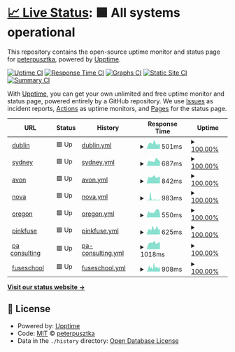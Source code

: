 # [📈 Live Status](https://upptime.fuse.pink): <!--live status--> **🟩 All systems operational**

This repository contains the open-source uptime monitor and status page for [peterpusztka](https://upptime.fuse.pink), powered by [Upptime](https://github.com/upptime/upptime).

[![Uptime CI](https://github.com/koj-co/upptime/workflows/Uptime%20CI/badge.svg)](https://github.com/koj-co/upptime/actions?query=workflow%3A%22Uptime+CI%22)
[![Response Time CI](https://github.com/koj-co/upptime/workflows/Response%20Time%20CI/badge.svg)](https://github.com/koj-co/upptime/actions?query=workflow%3A%22Response+Time+CI%22)
[![Graphs CI](https://github.com/koj-co/upptime/workflows/Graphs%20CI/badge.svg)](https://github.com/koj-co/upptime/actions?query=workflow%3A%22Graphs+CI%22)
[![Static Site CI](https://github.com/koj-co/upptime/workflows/Static%20Site%20CI/badge.svg)](https://github.com/koj-co/upptime/actions?query=workflow%3A%22Static+Site+CI%22)
[![Summary CI](https://github.com/koj-co/upptime/workflows/Summary%20CI/badge.svg)](https://github.com/koj-co/upptime/actions?query=workflow%3A%22Summary+CI%22)

With [Upptime](https://upptime.js.org), you can get your own unlimited and free uptime monitor and status page, powered entirely by a GitHub repository. We use [Issues](https://github.com/peterpusztka/fuse-upptime/issues) as incident reports, [Actions](https://github.com/peterpusztka/fuse-upptime/actions) as uptime monitors, and [Pages](https://upptime.fuse.pink) for the status page.

<!--start: status pages-->
<!-- This summary is generated by Upptime (https://github.com/upptime/upptime) -->
<!-- Do not edit this manually, your changes will be overwritten -->
<!-- prettier-ignore -->
| URL | Status | History | Response Time | Uptime |
| --- | ------ | ------- | ------------- | ------ |
| <img alt="" src="https://favicons.githubusercontent.com/prodtest.fuseuniversal.com" height="13"> [dublin](https://prodtest.fuseuniversal.com) | 🟩 Up | [dublin.yml](https://github.com/Fuseit/fuse-upptime/commits/HEAD/history/dublin.yml) | <details><summary><img alt="Response time graph" src="./graphs/dublin/response-time-week.png" height="20"> 501ms</summary><br><a href="https://upptime.fuse.pink/history/dublin"><img alt="Response time 831" src="https://img.shields.io/endpoint?url=https%3A%2F%2Fraw.githubusercontent.com%2FFuseit%2Ffuse-upptime%2FHEAD%2Fapi%2Fdublin%2Fresponse-time.json"></a><br><a href="https://upptime.fuse.pink/history/dublin"><img alt="24-hour response time 515" src="https://img.shields.io/endpoint?url=https%3A%2F%2Fraw.githubusercontent.com%2FFuseit%2Ffuse-upptime%2FHEAD%2Fapi%2Fdublin%2Fresponse-time-day.json"></a><br><a href="https://upptime.fuse.pink/history/dublin"><img alt="7-day response time 501" src="https://img.shields.io/endpoint?url=https%3A%2F%2Fraw.githubusercontent.com%2FFuseit%2Ffuse-upptime%2FHEAD%2Fapi%2Fdublin%2Fresponse-time-week.json"></a><br><a href="https://upptime.fuse.pink/history/dublin"><img alt="30-day response time 471" src="https://img.shields.io/endpoint?url=https%3A%2F%2Fraw.githubusercontent.com%2FFuseit%2Ffuse-upptime%2FHEAD%2Fapi%2Fdublin%2Fresponse-time-month.json"></a><br><a href="https://upptime.fuse.pink/history/dublin"><img alt="1-year response time 856" src="https://img.shields.io/endpoint?url=https%3A%2F%2Fraw.githubusercontent.com%2FFuseit%2Ffuse-upptime%2FHEAD%2Fapi%2Fdublin%2Fresponse-time-year.json"></a></details> | <details><summary><a href="https://upptime.fuse.pink/history/dublin">100.00%</a></summary><a href="https://upptime.fuse.pink/history/dublin"><img alt="All-time uptime 99.99%" src="https://img.shields.io/endpoint?url=https%3A%2F%2Fraw.githubusercontent.com%2FFuseit%2Ffuse-upptime%2FHEAD%2Fapi%2Fdublin%2Fuptime.json"></a><br><a href="https://upptime.fuse.pink/history/dublin"><img alt="24-hour uptime 100.00%" src="https://img.shields.io/endpoint?url=https%3A%2F%2Fraw.githubusercontent.com%2FFuseit%2Ffuse-upptime%2FHEAD%2Fapi%2Fdublin%2Fuptime-day.json"></a><br><a href="https://upptime.fuse.pink/history/dublin"><img alt="7-day uptime 100.00%" src="https://img.shields.io/endpoint?url=https%3A%2F%2Fraw.githubusercontent.com%2FFuseit%2Ffuse-upptime%2FHEAD%2Fapi%2Fdublin%2Fuptime-week.json"></a><br><a href="https://upptime.fuse.pink/history/dublin"><img alt="30-day uptime 99.93%" src="https://img.shields.io/endpoint?url=https%3A%2F%2Fraw.githubusercontent.com%2FFuseit%2Ffuse-upptime%2FHEAD%2Fapi%2Fdublin%2Fuptime-month.json"></a><br><a href="https://upptime.fuse.pink/history/dublin"><img alt="1-year uptime 99.99%" src="https://img.shields.io/endpoint?url=https%3A%2F%2Fraw.githubusercontent.com%2FFuseit%2Ffuse-upptime%2FHEAD%2Fapi%2Fdublin%2Fuptime-year.json"></a></details>
| <img alt="" src="https://favicons.githubusercontent.com/prodtestau.fuseuniversal.com" height="13"> [sydney](https://prodtestau.fuseuniversal.com) | 🟩 Up | [sydney.yml](https://github.com/Fuseit/fuse-upptime/commits/HEAD/history/sydney.yml) | <details><summary><img alt="Response time graph" src="./graphs/sydney/response-time-week.png" height="20"> 687ms</summary><br><a href="https://upptime.fuse.pink/history/sydney"><img alt="Response time 1098" src="https://img.shields.io/endpoint?url=https%3A%2F%2Fraw.githubusercontent.com%2FFuseit%2Ffuse-upptime%2FHEAD%2Fapi%2Fsydney%2Fresponse-time.json"></a><br><a href="https://upptime.fuse.pink/history/sydney"><img alt="24-hour response time 555" src="https://img.shields.io/endpoint?url=https%3A%2F%2Fraw.githubusercontent.com%2FFuseit%2Ffuse-upptime%2FHEAD%2Fapi%2Fsydney%2Fresponse-time-day.json"></a><br><a href="https://upptime.fuse.pink/history/sydney"><img alt="7-day response time 687" src="https://img.shields.io/endpoint?url=https%3A%2F%2Fraw.githubusercontent.com%2FFuseit%2Ffuse-upptime%2FHEAD%2Fapi%2Fsydney%2Fresponse-time-week.json"></a><br><a href="https://upptime.fuse.pink/history/sydney"><img alt="30-day response time 794" src="https://img.shields.io/endpoint?url=https%3A%2F%2Fraw.githubusercontent.com%2FFuseit%2Ffuse-upptime%2FHEAD%2Fapi%2Fsydney%2Fresponse-time-month.json"></a><br><a href="https://upptime.fuse.pink/history/sydney"><img alt="1-year response time 1090" src="https://img.shields.io/endpoint?url=https%3A%2F%2Fraw.githubusercontent.com%2FFuseit%2Ffuse-upptime%2FHEAD%2Fapi%2Fsydney%2Fresponse-time-year.json"></a></details> | <details><summary><a href="https://upptime.fuse.pink/history/sydney">100.00%</a></summary><a href="https://upptime.fuse.pink/history/sydney"><img alt="All-time uptime 100.00%" src="https://img.shields.io/endpoint?url=https%3A%2F%2Fraw.githubusercontent.com%2FFuseit%2Ffuse-upptime%2FHEAD%2Fapi%2Fsydney%2Fuptime.json"></a><br><a href="https://upptime.fuse.pink/history/sydney"><img alt="24-hour uptime 100.00%" src="https://img.shields.io/endpoint?url=https%3A%2F%2Fraw.githubusercontent.com%2FFuseit%2Ffuse-upptime%2FHEAD%2Fapi%2Fsydney%2Fuptime-day.json"></a><br><a href="https://upptime.fuse.pink/history/sydney"><img alt="7-day uptime 100.00%" src="https://img.shields.io/endpoint?url=https%3A%2F%2Fraw.githubusercontent.com%2FFuseit%2Ffuse-upptime%2FHEAD%2Fapi%2Fsydney%2Fuptime-week.json"></a><br><a href="https://upptime.fuse.pink/history/sydney"><img alt="30-day uptime 100.00%" src="https://img.shields.io/endpoint?url=https%3A%2F%2Fraw.githubusercontent.com%2FFuseit%2Ffuse-upptime%2FHEAD%2Fapi%2Fsydney%2Fuptime-month.json"></a><br><a href="https://upptime.fuse.pink/history/sydney"><img alt="1-year uptime 100.00%" src="https://img.shields.io/endpoint?url=https%3A%2F%2Fraw.githubusercontent.com%2FFuseit%2Ffuse-upptime%2FHEAD%2Fapi%2Fsydney%2Fuptime-year.json"></a></details>
| <img alt="" src="https://favicons.githubusercontent.com/prodtest-avon.fuseuniversal.com" height="13"> [avon](https://prodtest-avon.fuseuniversal.com) | 🟩 Up | [avon.yml](https://github.com/Fuseit/fuse-upptime/commits/HEAD/history/avon.yml) | <details><summary><img alt="Response time graph" src="./graphs/avon/response-time-week.png" height="20"> 842ms</summary><br><a href="https://upptime.fuse.pink/history/avon"><img alt="Response time 760" src="https://img.shields.io/endpoint?url=https%3A%2F%2Fraw.githubusercontent.com%2FFuseit%2Ffuse-upptime%2FHEAD%2Fapi%2Favon%2Fresponse-time.json"></a><br><a href="https://upptime.fuse.pink/history/avon"><img alt="24-hour response time 735" src="https://img.shields.io/endpoint?url=https%3A%2F%2Fraw.githubusercontent.com%2FFuseit%2Ffuse-upptime%2FHEAD%2Fapi%2Favon%2Fresponse-time-day.json"></a><br><a href="https://upptime.fuse.pink/history/avon"><img alt="7-day response time 842" src="https://img.shields.io/endpoint?url=https%3A%2F%2Fraw.githubusercontent.com%2FFuseit%2Ffuse-upptime%2FHEAD%2Fapi%2Favon%2Fresponse-time-week.json"></a><br><a href="https://upptime.fuse.pink/history/avon"><img alt="30-day response time 734" src="https://img.shields.io/endpoint?url=https%3A%2F%2Fraw.githubusercontent.com%2FFuseit%2Ffuse-upptime%2FHEAD%2Fapi%2Favon%2Fresponse-time-month.json"></a><br><a href="https://upptime.fuse.pink/history/avon"><img alt="1-year response time 773" src="https://img.shields.io/endpoint?url=https%3A%2F%2Fraw.githubusercontent.com%2FFuseit%2Ffuse-upptime%2FHEAD%2Fapi%2Favon%2Fresponse-time-year.json"></a></details> | <details><summary><a href="https://upptime.fuse.pink/history/avon">100.00%</a></summary><a href="https://upptime.fuse.pink/history/avon"><img alt="All-time uptime 100.00%" src="https://img.shields.io/endpoint?url=https%3A%2F%2Fraw.githubusercontent.com%2FFuseit%2Ffuse-upptime%2FHEAD%2Fapi%2Favon%2Fuptime.json"></a><br><a href="https://upptime.fuse.pink/history/avon"><img alt="24-hour uptime 100.00%" src="https://img.shields.io/endpoint?url=https%3A%2F%2Fraw.githubusercontent.com%2FFuseit%2Ffuse-upptime%2FHEAD%2Fapi%2Favon%2Fuptime-day.json"></a><br><a href="https://upptime.fuse.pink/history/avon"><img alt="7-day uptime 100.00%" src="https://img.shields.io/endpoint?url=https%3A%2F%2Fraw.githubusercontent.com%2FFuseit%2Ffuse-upptime%2FHEAD%2Fapi%2Favon%2Fuptime-week.json"></a><br><a href="https://upptime.fuse.pink/history/avon"><img alt="30-day uptime 100.00%" src="https://img.shields.io/endpoint?url=https%3A%2F%2Fraw.githubusercontent.com%2FFuseit%2Ffuse-upptime%2FHEAD%2Fapi%2Favon%2Fuptime-month.json"></a><br><a href="https://upptime.fuse.pink/history/avon"><img alt="1-year uptime 100.00%" src="https://img.shields.io/endpoint?url=https%3A%2F%2Fraw.githubusercontent.com%2FFuseit%2Ffuse-upptime%2FHEAD%2Fapi%2Favon%2Fuptime-year.json"></a></details>
| <img alt="" src="https://favicons.githubusercontent.com/fuse-nova-test.fuseuniversal.com" height="13"> [nova](https://fuse-nova-test.fuseuniversal.com) | 🟩 Up | [nova.yml](https://github.com/Fuseit/fuse-upptime/commits/HEAD/history/nova.yml) | <details><summary><img alt="Response time graph" src="./graphs/nova/response-time-week.png" height="20"> 983ms</summary><br><a href="https://upptime.fuse.pink/history/nova"><img alt="Response time 746" src="https://img.shields.io/endpoint?url=https%3A%2F%2Fraw.githubusercontent.com%2FFuseit%2Ffuse-upptime%2FHEAD%2Fapi%2Fnova%2Fresponse-time.json"></a><br><a href="https://upptime.fuse.pink/history/nova"><img alt="24-hour response time 401" src="https://img.shields.io/endpoint?url=https%3A%2F%2Fraw.githubusercontent.com%2FFuseit%2Ffuse-upptime%2FHEAD%2Fapi%2Fnova%2Fresponse-time-day.json"></a><br><a href="https://upptime.fuse.pink/history/nova"><img alt="7-day response time 983" src="https://img.shields.io/endpoint?url=https%3A%2F%2Fraw.githubusercontent.com%2FFuseit%2Ffuse-upptime%2FHEAD%2Fapi%2Fnova%2Fresponse-time-week.json"></a><br><a href="https://upptime.fuse.pink/history/nova"><img alt="30-day response time 741" src="https://img.shields.io/endpoint?url=https%3A%2F%2Fraw.githubusercontent.com%2FFuseit%2Ffuse-upptime%2FHEAD%2Fapi%2Fnova%2Fresponse-time-month.json"></a><br><a href="https://upptime.fuse.pink/history/nova"><img alt="1-year response time 754" src="https://img.shields.io/endpoint?url=https%3A%2F%2Fraw.githubusercontent.com%2FFuseit%2Ffuse-upptime%2FHEAD%2Fapi%2Fnova%2Fresponse-time-year.json"></a></details> | <details><summary><a href="https://upptime.fuse.pink/history/nova">100.00%</a></summary><a href="https://upptime.fuse.pink/history/nova"><img alt="All-time uptime 100.00%" src="https://img.shields.io/endpoint?url=https%3A%2F%2Fraw.githubusercontent.com%2FFuseit%2Ffuse-upptime%2FHEAD%2Fapi%2Fnova%2Fuptime.json"></a><br><a href="https://upptime.fuse.pink/history/nova"><img alt="24-hour uptime 100.00%" src="https://img.shields.io/endpoint?url=https%3A%2F%2Fraw.githubusercontent.com%2FFuseit%2Ffuse-upptime%2FHEAD%2Fapi%2Fnova%2Fuptime-day.json"></a><br><a href="https://upptime.fuse.pink/history/nova"><img alt="7-day uptime 100.00%" src="https://img.shields.io/endpoint?url=https%3A%2F%2Fraw.githubusercontent.com%2FFuseit%2Ffuse-upptime%2FHEAD%2Fapi%2Fnova%2Fuptime-week.json"></a><br><a href="https://upptime.fuse.pink/history/nova"><img alt="30-day uptime 100.00%" src="https://img.shields.io/endpoint?url=https%3A%2F%2Fraw.githubusercontent.com%2FFuseit%2Ffuse-upptime%2FHEAD%2Fapi%2Fnova%2Fuptime-month.json"></a><br><a href="https://upptime.fuse.pink/history/nova"><img alt="1-year uptime 100.00%" src="https://img.shields.io/endpoint?url=https%3A%2F%2Fraw.githubusercontent.com%2FFuseit%2Ffuse-upptime%2FHEAD%2Fapi%2Fnova%2Fuptime-year.json"></a></details>
| <img alt="" src="https://favicons.githubusercontent.com/prodtest-oregon.fuseuniversal.com" height="13"> [oregon](https://prodtest-oregon.fuseuniversal.com) | 🟩 Up | [oregon.yml](https://github.com/Fuseit/fuse-upptime/commits/HEAD/history/oregon.yml) | <details><summary><img alt="Response time graph" src="./graphs/oregon/response-time-week.png" height="20"> 550ms</summary><br><a href="https://upptime.fuse.pink/history/oregon"><img alt="Response time 814" src="https://img.shields.io/endpoint?url=https%3A%2F%2Fraw.githubusercontent.com%2FFuseit%2Ffuse-upptime%2FHEAD%2Fapi%2Foregon%2Fresponse-time.json"></a><br><a href="https://upptime.fuse.pink/history/oregon"><img alt="24-hour response time 792" src="https://img.shields.io/endpoint?url=https%3A%2F%2Fraw.githubusercontent.com%2FFuseit%2Ffuse-upptime%2FHEAD%2Fapi%2Foregon%2Fresponse-time-day.json"></a><br><a href="https://upptime.fuse.pink/history/oregon"><img alt="7-day response time 550" src="https://img.shields.io/endpoint?url=https%3A%2F%2Fraw.githubusercontent.com%2FFuseit%2Ffuse-upptime%2FHEAD%2Fapi%2Foregon%2Fresponse-time-week.json"></a><br><a href="https://upptime.fuse.pink/history/oregon"><img alt="30-day response time 523" src="https://img.shields.io/endpoint?url=https%3A%2F%2Fraw.githubusercontent.com%2FFuseit%2Ffuse-upptime%2FHEAD%2Fapi%2Foregon%2Fresponse-time-month.json"></a><br><a href="https://upptime.fuse.pink/history/oregon"><img alt="1-year response time 830" src="https://img.shields.io/endpoint?url=https%3A%2F%2Fraw.githubusercontent.com%2FFuseit%2Ffuse-upptime%2FHEAD%2Fapi%2Foregon%2Fresponse-time-year.json"></a></details> | <details><summary><a href="https://upptime.fuse.pink/history/oregon">100.00%</a></summary><a href="https://upptime.fuse.pink/history/oregon"><img alt="All-time uptime 100.00%" src="https://img.shields.io/endpoint?url=https%3A%2F%2Fraw.githubusercontent.com%2FFuseit%2Ffuse-upptime%2FHEAD%2Fapi%2Foregon%2Fuptime.json"></a><br><a href="https://upptime.fuse.pink/history/oregon"><img alt="24-hour uptime 100.00%" src="https://img.shields.io/endpoint?url=https%3A%2F%2Fraw.githubusercontent.com%2FFuseit%2Ffuse-upptime%2FHEAD%2Fapi%2Foregon%2Fuptime-day.json"></a><br><a href="https://upptime.fuse.pink/history/oregon"><img alt="7-day uptime 100.00%" src="https://img.shields.io/endpoint?url=https%3A%2F%2Fraw.githubusercontent.com%2FFuseit%2Ffuse-upptime%2FHEAD%2Fapi%2Foregon%2Fuptime-week.json"></a><br><a href="https://upptime.fuse.pink/history/oregon"><img alt="30-day uptime 100.00%" src="https://img.shields.io/endpoint?url=https%3A%2F%2Fraw.githubusercontent.com%2FFuseit%2Ffuse-upptime%2FHEAD%2Fapi%2Foregon%2Fuptime-month.json"></a><br><a href="https://upptime.fuse.pink/history/oregon"><img alt="1-year uptime 100.00%" src="https://img.shields.io/endpoint?url=https%3A%2F%2Fraw.githubusercontent.com%2FFuseit%2Ffuse-upptime%2FHEAD%2Fapi%2Foregon%2Fuptime-year.json"></a></details>
| <img alt="" src="https://favicons.githubusercontent.com/fuse.fuseuniversal.com" height="13"> [pinkfuse](https://fuse.fuseuniversal.com) | 🟩 Up | [pinkfuse.yml](https://github.com/Fuseit/fuse-upptime/commits/HEAD/history/pinkfuse.yml) | <details><summary><img alt="Response time graph" src="./graphs/pinkfuse/response-time-week.png" height="20"> 625ms</summary><br><a href="https://upptime.fuse.pink/history/pinkfuse"><img alt="Response time 731" src="https://img.shields.io/endpoint?url=https%3A%2F%2Fraw.githubusercontent.com%2FFuseit%2Ffuse-upptime%2FHEAD%2Fapi%2Fpinkfuse%2Fresponse-time.json"></a><br><a href="https://upptime.fuse.pink/history/pinkfuse"><img alt="24-hour response time 482" src="https://img.shields.io/endpoint?url=https%3A%2F%2Fraw.githubusercontent.com%2FFuseit%2Ffuse-upptime%2FHEAD%2Fapi%2Fpinkfuse%2Fresponse-time-day.json"></a><br><a href="https://upptime.fuse.pink/history/pinkfuse"><img alt="7-day response time 625" src="https://img.shields.io/endpoint?url=https%3A%2F%2Fraw.githubusercontent.com%2FFuseit%2Ffuse-upptime%2FHEAD%2Fapi%2Fpinkfuse%2Fresponse-time-week.json"></a><br><a href="https://upptime.fuse.pink/history/pinkfuse"><img alt="30-day response time 546" src="https://img.shields.io/endpoint?url=https%3A%2F%2Fraw.githubusercontent.com%2FFuseit%2Ffuse-upptime%2FHEAD%2Fapi%2Fpinkfuse%2Fresponse-time-month.json"></a><br><a href="https://upptime.fuse.pink/history/pinkfuse"><img alt="1-year response time 730" src="https://img.shields.io/endpoint?url=https%3A%2F%2Fraw.githubusercontent.com%2FFuseit%2Ffuse-upptime%2FHEAD%2Fapi%2Fpinkfuse%2Fresponse-time-year.json"></a></details> | <details><summary><a href="https://upptime.fuse.pink/history/pinkfuse">100.00%</a></summary><a href="https://upptime.fuse.pink/history/pinkfuse"><img alt="All-time uptime 100.00%" src="https://img.shields.io/endpoint?url=https%3A%2F%2Fraw.githubusercontent.com%2FFuseit%2Ffuse-upptime%2FHEAD%2Fapi%2Fpinkfuse%2Fuptime.json"></a><br><a href="https://upptime.fuse.pink/history/pinkfuse"><img alt="24-hour uptime 100.00%" src="https://img.shields.io/endpoint?url=https%3A%2F%2Fraw.githubusercontent.com%2FFuseit%2Ffuse-upptime%2FHEAD%2Fapi%2Fpinkfuse%2Fuptime-day.json"></a><br><a href="https://upptime.fuse.pink/history/pinkfuse"><img alt="7-day uptime 100.00%" src="https://img.shields.io/endpoint?url=https%3A%2F%2Fraw.githubusercontent.com%2FFuseit%2Ffuse-upptime%2FHEAD%2Fapi%2Fpinkfuse%2Fuptime-week.json"></a><br><a href="https://upptime.fuse.pink/history/pinkfuse"><img alt="30-day uptime 100.00%" src="https://img.shields.io/endpoint?url=https%3A%2F%2Fraw.githubusercontent.com%2FFuseit%2Ffuse-upptime%2FHEAD%2Fapi%2Fpinkfuse%2Fuptime-month.json"></a><br><a href="https://upptime.fuse.pink/history/pinkfuse"><img alt="1-year uptime 100.00%" src="https://img.shields.io/endpoint?url=https%3A%2F%2Fraw.githubusercontent.com%2FFuseit%2Ffuse-upptime%2FHEAD%2Fapi%2Fpinkfuse%2Fuptime-year.json"></a></details>
| <img alt="" src="https://favicons.githubusercontent.com/paacademy.fuseuniversal.com" height="13"> [pa consulting](https://paacademy.fuseuniversal.com) | 🟩 Up | [pa-consulting.yml](https://github.com/Fuseit/fuse-upptime/commits/HEAD/history/pa-consulting.yml) | <details><summary><img alt="Response time graph" src="./graphs/pa-consulting/response-time-week.png" height="20"> 1018ms</summary><br><a href="https://upptime.fuse.pink/history/pa-consulting"><img alt="Response time 1073" src="https://img.shields.io/endpoint?url=https%3A%2F%2Fraw.githubusercontent.com%2FFuseit%2Ffuse-upptime%2FHEAD%2Fapi%2Fpa-consulting%2Fresponse-time.json"></a><br><a href="https://upptime.fuse.pink/history/pa-consulting"><img alt="24-hour response time 824" src="https://img.shields.io/endpoint?url=https%3A%2F%2Fraw.githubusercontent.com%2FFuseit%2Ffuse-upptime%2FHEAD%2Fapi%2Fpa-consulting%2Fresponse-time-day.json"></a><br><a href="https://upptime.fuse.pink/history/pa-consulting"><img alt="7-day response time 1018" src="https://img.shields.io/endpoint?url=https%3A%2F%2Fraw.githubusercontent.com%2FFuseit%2Ffuse-upptime%2FHEAD%2Fapi%2Fpa-consulting%2Fresponse-time-week.json"></a><br><a href="https://upptime.fuse.pink/history/pa-consulting"><img alt="30-day response time 956" src="https://img.shields.io/endpoint?url=https%3A%2F%2Fraw.githubusercontent.com%2FFuseit%2Ffuse-upptime%2FHEAD%2Fapi%2Fpa-consulting%2Fresponse-time-month.json"></a><br><a href="https://upptime.fuse.pink/history/pa-consulting"><img alt="1-year response time 1077" src="https://img.shields.io/endpoint?url=https%3A%2F%2Fraw.githubusercontent.com%2FFuseit%2Ffuse-upptime%2FHEAD%2Fapi%2Fpa-consulting%2Fresponse-time-year.json"></a></details> | <details><summary><a href="https://upptime.fuse.pink/history/pa-consulting">100.00%</a></summary><a href="https://upptime.fuse.pink/history/pa-consulting"><img alt="All-time uptime 100.00%" src="https://img.shields.io/endpoint?url=https%3A%2F%2Fraw.githubusercontent.com%2FFuseit%2Ffuse-upptime%2FHEAD%2Fapi%2Fpa-consulting%2Fuptime.json"></a><br><a href="https://upptime.fuse.pink/history/pa-consulting"><img alt="24-hour uptime 100.00%" src="https://img.shields.io/endpoint?url=https%3A%2F%2Fraw.githubusercontent.com%2FFuseit%2Ffuse-upptime%2FHEAD%2Fapi%2Fpa-consulting%2Fuptime-day.json"></a><br><a href="https://upptime.fuse.pink/history/pa-consulting"><img alt="7-day uptime 100.00%" src="https://img.shields.io/endpoint?url=https%3A%2F%2Fraw.githubusercontent.com%2FFuseit%2Ffuse-upptime%2FHEAD%2Fapi%2Fpa-consulting%2Fuptime-week.json"></a><br><a href="https://upptime.fuse.pink/history/pa-consulting"><img alt="30-day uptime 100.00%" src="https://img.shields.io/endpoint?url=https%3A%2F%2Fraw.githubusercontent.com%2FFuseit%2Ffuse-upptime%2FHEAD%2Fapi%2Fpa-consulting%2Fuptime-month.json"></a><br><a href="https://upptime.fuse.pink/history/pa-consulting"><img alt="1-year uptime 100.00%" src="https://img.shields.io/endpoint?url=https%3A%2F%2Fraw.githubusercontent.com%2FFuseit%2Ffuse-upptime%2FHEAD%2Fapi%2Fpa-consulting%2Fuptime-year.json"></a></details>
| <img alt="" src="https://favicons.githubusercontent.com/fuseschool.fuseuniversal.com" height="13"> [fuseschool](https://fuseschool.fuseuniversal.com) | 🟩 Up | [fuseschool.yml](https://github.com/Fuseit/fuse-upptime/commits/HEAD/history/fuseschool.yml) | <details><summary><img alt="Response time graph" src="./graphs/fuseschool/response-time-week.png" height="20"> 908ms</summary><br><a href="https://upptime.fuse.pink/history/fuseschool"><img alt="Response time 770" src="https://img.shields.io/endpoint?url=https%3A%2F%2Fraw.githubusercontent.com%2FFuseit%2Ffuse-upptime%2FHEAD%2Fapi%2Ffuseschool%2Fresponse-time.json"></a><br><a href="https://upptime.fuse.pink/history/fuseschool"><img alt="24-hour response time 614" src="https://img.shields.io/endpoint?url=https%3A%2F%2Fraw.githubusercontent.com%2FFuseit%2Ffuse-upptime%2FHEAD%2Fapi%2Ffuseschool%2Fresponse-time-day.json"></a><br><a href="https://upptime.fuse.pink/history/fuseschool"><img alt="7-day response time 908" src="https://img.shields.io/endpoint?url=https%3A%2F%2Fraw.githubusercontent.com%2FFuseit%2Ffuse-upptime%2FHEAD%2Fapi%2Ffuseschool%2Fresponse-time-week.json"></a><br><a href="https://upptime.fuse.pink/history/fuseschool"><img alt="30-day response time 744" src="https://img.shields.io/endpoint?url=https%3A%2F%2Fraw.githubusercontent.com%2FFuseit%2Ffuse-upptime%2FHEAD%2Fapi%2Ffuseschool%2Fresponse-time-month.json"></a><br><a href="https://upptime.fuse.pink/history/fuseschool"><img alt="1-year response time 774" src="https://img.shields.io/endpoint?url=https%3A%2F%2Fraw.githubusercontent.com%2FFuseit%2Ffuse-upptime%2FHEAD%2Fapi%2Ffuseschool%2Fresponse-time-year.json"></a></details> | <details><summary><a href="https://upptime.fuse.pink/history/fuseschool">100.00%</a></summary><a href="https://upptime.fuse.pink/history/fuseschool"><img alt="All-time uptime 100.00%" src="https://img.shields.io/endpoint?url=https%3A%2F%2Fraw.githubusercontent.com%2FFuseit%2Ffuse-upptime%2FHEAD%2Fapi%2Ffuseschool%2Fuptime.json"></a><br><a href="https://upptime.fuse.pink/history/fuseschool"><img alt="24-hour uptime 100.00%" src="https://img.shields.io/endpoint?url=https%3A%2F%2Fraw.githubusercontent.com%2FFuseit%2Ffuse-upptime%2FHEAD%2Fapi%2Ffuseschool%2Fuptime-day.json"></a><br><a href="https://upptime.fuse.pink/history/fuseschool"><img alt="7-day uptime 100.00%" src="https://img.shields.io/endpoint?url=https%3A%2F%2Fraw.githubusercontent.com%2FFuseit%2Ffuse-upptime%2FHEAD%2Fapi%2Ffuseschool%2Fuptime-week.json"></a><br><a href="https://upptime.fuse.pink/history/fuseschool"><img alt="30-day uptime 100.00%" src="https://img.shields.io/endpoint?url=https%3A%2F%2Fraw.githubusercontent.com%2FFuseit%2Ffuse-upptime%2FHEAD%2Fapi%2Ffuseschool%2Fuptime-month.json"></a><br><a href="https://upptime.fuse.pink/history/fuseschool"><img alt="1-year uptime 100.00%" src="https://img.shields.io/endpoint?url=https%3A%2F%2Fraw.githubusercontent.com%2FFuseit%2Ffuse-upptime%2FHEAD%2Fapi%2Ffuseschool%2Fuptime-year.json"></a></details>

<!--end: status pages-->

[**Visit our status website →**](https://upptime.fuse.pink)

## 📄 License

- Powered by: [Upptime](https://github.com/upptime/upptime)
- Code: [MIT](./LICENSE) © [peterpusztka](https://upptime.fuse.pink)
- Data in the `./history` directory: [Open Database License](https://opendatacommons.org/licenses/odbl/1-0/)
